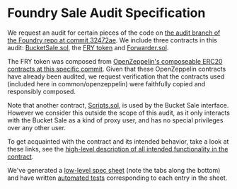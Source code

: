 # Foundry Sale Audit Specification

We request an audit for certain pieces of the code on [the audit branch of the Foundry repo at commit 
32472ae](https://github.com/burnable-tech/Foundry/tree/32472ae77074874e35a44dbd9e02f4a72bd21491). We include three contracts in this audit: [BucketSale.sol](../bucket-sale/), the [FRY token](../fry-token/) and [Forwarder.sol](../forwarder/).

The FRY token was composed from [OpenZeppelin's composeable ERC20 contracts at this specific commit](https://github.com/OpenZeppelin/openzeppelin-contracts/tree/b1e811430a0a57211bdc5d48bee0fe0ba9101139/contracts/token/ERC20). Given that these OpenZeppelin contracts have already been audited, we request verification that the contracts used (included here in common/openzeppelin) were faithfully copied and responsibly composed.

Note that another contract, [Scripts.sol](../bucket-sale/contracts/Scripts.sol), is used by the Bucket Sale interface. However we consider this outside the scope of this audit, as it only interacts with the Bucket Sale as a kind of proxy user, and has no special privileges over any other user.

To get acquainted with the contract and its intended behavior, take a look at these links, see the [high-level description of all intended functionality in the contract](high-level-feature-spec.md).

We've generated a [low-level spec sheet](https://docs.google.com/spreadsheets/d/1FrYTQoqIrHveinfidWCZXEl2wjfKYbSIHz1jvfmIKuA/edit?usp=sharing) (note the tabs along the bottom) and have written [automated tests](../bucket-sale/tests/) corresponding to each entry in the sheet.